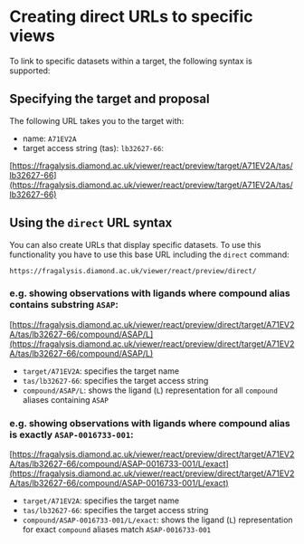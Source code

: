 
# Creating direct URLs to specific views

To link to specific datasets within a target, the following syntax is supported:

## Specifying the target and proposal

The following URL takes you to the target with:

- name: `A71EV2A`
- target access string (tas): `lb32627-66`:

[https://fragalysis.diamond.ac.uk/viewer/react/preview/target/A71EV2A/tas/lb32627-66](https://fragalysis.diamond.ac.uk/viewer/react/preview/target/A71EV2A/tas/lb32627-66)


## Using the `direct` URL syntax

You can also create URLs that display specific datasets. To use this functionality you have to use this base URL including the `direct` command:

```
https://fragalysis.diamond.ac.uk/viewer/react/preview/direct/
```

### e.g. showing observations with ligands where compound alias contains substring `ASAP`:

[https://fragalysis.diamond.ac.uk/viewer/react/preview/direct/target/A71EV2A/tas/lb32627-66/compound/ASAP/L](https://fragalysis.diamond.ac.uk/viewer/react/preview/direct/target/A71EV2A/tas/lb32627-66/compound/ASAP/L)

- `target/A71EV2A`: specifies the target name
- `tas/lb32627-66`: specifies the target access string
- `compound/ASAP/L`: shows the ligand (`L`) representation for all `compound` aliases containing `ASAP`

### e.g. showing observations with ligands where compound alias is exactly `ASAP-0016733-001`:

[https://fragalysis.diamond.ac.uk/viewer/react/preview/direct/target/A71EV2A/tas/lb32627-66/compound/ASAP-0016733-001/L/exact](https://fragalysis.diamond.ac.uk/viewer/react/preview/direct/target/A71EV2A/tas/lb32627-66/compound/ASAP-0016733-001/L/exact)

- `target/A71EV2A`: specifies the target name
- `tas/lb32627-66`: specifies the target access string
- `compound/ASAP-0016733-001/L/exact`: shows the ligand (`L`) representation for exact `compound` aliases match `ASAP-0016733-001`

